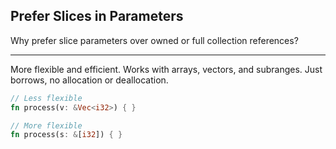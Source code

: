 ## Prefer Slices in Parameters

Why prefer slice parameters over owned or full collection references?

---

More flexible and efficient. Works with arrays, vectors, and subranges. Just borrows, no allocation or deallocation.

```rust
// Less flexible
fn process(v: &Vec<i32>) { }

// More flexible
fn process(s: &[i32]) { }
```

